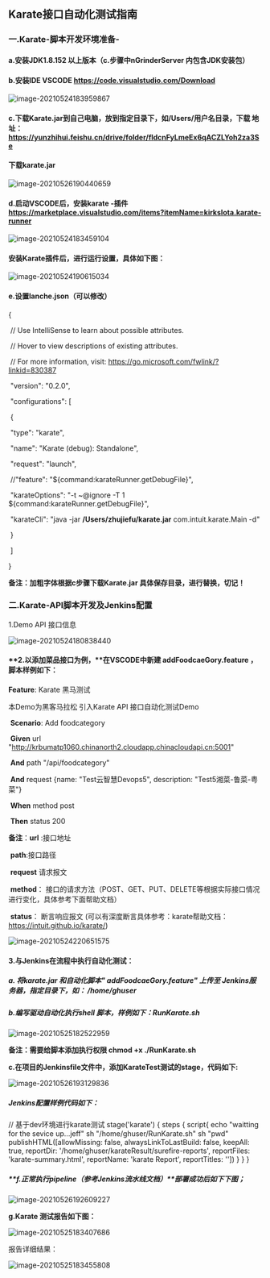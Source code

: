 ## **Karate接口自动化测试指南**

### **一.Karate-脚本开发环境准备-**

####   **a.安装JDK1.8.152 以上版本（c.步骤中nGrinderServer 内包含JDK安装包）**

####   **b.安装IDE**   VSCODE https://code.visualstudio.com/Download

![image-20210524183959867](../images/VScode-Download.png)

#### **c.下载Karate.jar**到自己电脑，放到指定目录下，如/Users/用户名目录，下载 地址：https://yunzhihui.feishu.cn/drive/folder/fldcnFyLmeEx6qACZLYoh2za3Se

#### 下载karate.jar

![image-20210526190440659](../images/tools-karate.png) 

#### d.启动VSCODE后，安装karate -插件 https://marketplace.visualstudio.com/items?itemName=kirkslota.karate-runner

![image-20210524183459104](../images/vscode-karate-plug.png)



#### 安装Karate插件后，进行运行设置，具体如下图：

![image-20210524190615034](../images/karate-plug-setup1.png)

#### e.设置lanche.json（可以修改）

{

​    // Use IntelliSense to learn about possible attributes.

​    // Hover to view descriptions of existing attributes.

​    // For more information, visit: https://go.microsoft.com/fwlink/?linkid=830387

​    "version": "0.2.0",

​    "configurations": [

​        {

​            "type": "karate",

​            "name": "Karate (debug): Standalone",

​            "request": "launch",

​            //"feature": "${command:karateRunner.getDebugFile}",

​            "karateOptions": "-t ~@ignore -T 1 ${command:karateRunner.getDebugFile}",

​            "karateCli": "java -jar **/Users/zhujiefu/karate.jar**   com.intuit.karate.Main -d"

​        }

​    ]

}

**备注：加粗字体根据c步骤下载Karate.jar 具体保存目录，进行替换，切记！**



### **二.Karate-API脚本开发及Jenkins配置**

1.Demo API 接口信息

![image-20210524180838440](../images/demo-restapi.png)

#### **2.以添加菜品接口为例，**在VSCODE中新建 addFoodcaeGory.feature ，脚本样例如下：

**Feature**:  Karate  黑马测试

本Demo为黑客马拉松 引入Karate API 接口自动化测试Demo

​      **Scenario**: Add foodcategory

​        **Given** url "http://krbumatp1060.chinanorth2.cloudapp.chinacloudapi.cn:5001"

​          **And** path "/api/foodcategory"

​          **And** request {name: "Test云智慧Devops5", description: "Test5湘菜-鲁菜-粤菜"}

​        **When** method post

​        **Then** status 200

**备注**：**url** :接口地址

​           **path**:接口路径

​          **request**  请求报文

​          **method**： 接口的请求方法（POST、GET、PUT、DELETE等根据实际接口情况进行变化，具体参考下面帮助文档）

​         **status**： 断言响应报文 (可以有深度断言具体参考：karate帮助文档：https://intuit.github.io/karate/)

![image-20210524220651575](../images/karate-script.png)

#### **3.与Jenkins在流程中执行自动化测试：**

#####   **a. 将karate.jar 和自动化脚本" addFoodcaeGory.feature" 上传至  Jenkins服务器**，指定目录下，如： /home/ghuser 

##### **b.编写驱动自动化执行shell 脚本**，样例如下：RunKarate.sh

![image-20210525182522959](../images/run-karate-sh.png)

   **备注：需要给脚本添加执行权限 chmod +x ./RunKarate.sh**

**c.在项目的Jenkinsfile文件中，添加KarateTest测试的stage，代码如下:**

![image-20210526193129836](../images/pipline-karate.png)



##### **Jenkins配置样例代码如下：**

// 基于dev环境进行karate测试
        stage('karate') {
          steps {
            script{
                echo "waitting for the sevice up...jeff"
                sh "/home/ghuser/RunKarate.sh"
                sh "pwd"
                publishHTML([allowMissing: false, alwaysLinkToLastBuild: false, keepAll: true, reportDir: '/home/ghuser/karateResult/surefire-reports', reportFiles: 'karate-summary.html', reportName: 'karate Report', reportTitles: ''])
            }
          }
        }



##### **f.正常执行pipeline（参考Jenkins流水线文档）**部署成功后如下下图；

![image-20210526192609227](../images/pipline-result.png)



**g.Karate 测试报告如下图：**

![image-20210525183407686](../images/karate-report1.png)

报告详细结果：

![image-20210525183455808](../images/karate-report2.png)

